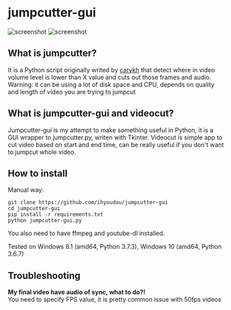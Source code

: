 # jumpcutter-gui
![screenshot](https://i.issei.space/hhlv4.png)
![screenshot](https://i.issei.space/01ucm.png)
## What is jumpcutter?
It is a Python script originally writed by [carykh](https://github.com/carykh/jumpcutter) that detect where in video volume level is lower than X value and cuts out those frames and audio.  
Warning: it can be using a lot of disk space and CPU, depends on quality and length of video you are trying to jumpcut
## What is jumpcutter-gui and videocut?
Jumpcutter-gui is my attempt to make something useful in Python, it is a GUI wrapper to jumpcutter.py, writen with Tkinter. Videocut is simple app to cut video based on start and end time, can be really useful if you don't want to jumpcut whole video.
## How to install
Manual way:  
```
git clone https://github.com/ihyoudou/jumpcutter-gui
cd jumpcutter-gui
pip install -r requirements.txt
python jumpcutter-gui.py
```
You also need to have ffmpeg and youtube-dl installed.

Tested on Windows 8.1 (amd64, Python 3.7.3), Windows 10 (amd64, Python 3.6.7)

## Troubleshooting
**My final video have audio of sync, what to do?!**  
You need to specify FPS value, it is pretty common issue with 50fps videos

